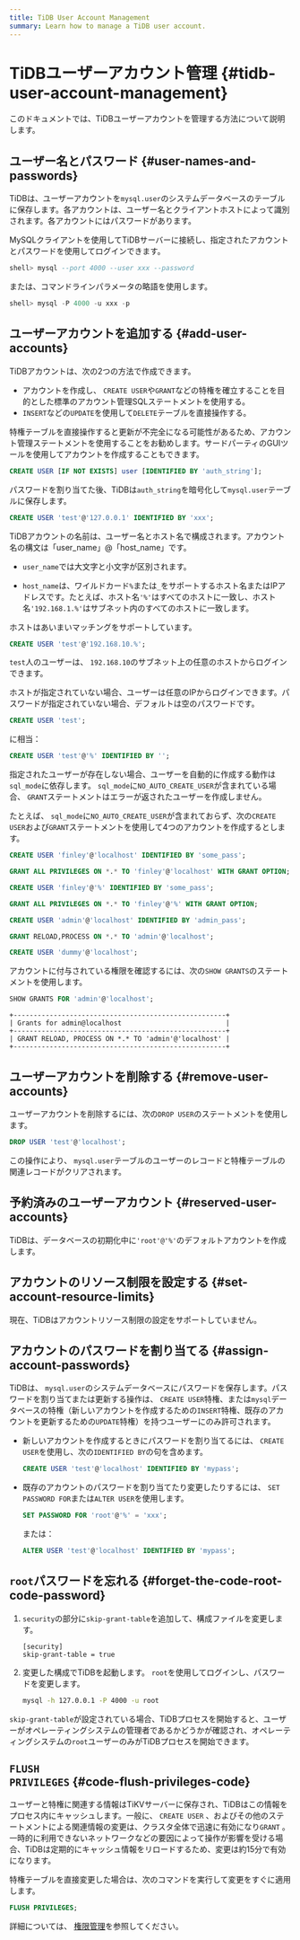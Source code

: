 ```yaml
---
title: TiDB User Account Management
summary: Learn how to manage a TiDB user account.
---
```


# TiDBユーザーアカウント管理 {#tidb-user-account-management}

このドキュメントでは、TiDBユーザーアカウントを管理する方法について説明します。

## ユーザー名とパスワード {#user-names-and-passwords}

TiDBは、ユーザーアカウントを`mysql.user`のシステムデータベースのテーブルに保存します。各アカウントは、ユーザー名とクライアントホストによって識別されます。各アカウントにはパスワードがあります。

MySQLクライアントを使用してTiDBサーバーに接続し、指定されたアカウントとパスワードを使用してログインできます。

```sql
shell> mysql --port 4000 --user xxx --password
```

または、コマンドラインパラメータの略語を使用します。

```sql
shell> mysql -P 4000 -u xxx -p
```

## ユーザーアカウントを追加する {#add-user-accounts}

TiDBアカウントは、次の2つの方法で作成できます。

-   アカウントを作成し、 `CREATE USER`や`GRANT`などの特権を確立することを目的とした標準のアカウント管理SQLステートメントを使用する。
-   `INSERT`などの`UPDATE`を使用して`DELETE`テーブルを直接操作する。

特権テーブルを直接操作すると更新が不完全になる可能性があるため、アカウント管理ステートメントを使用することをお勧めします。サードパーティのGUIツールを使用してアカウントを作成することもできます。


```sql
CREATE USER [IF NOT EXISTS] user [IDENTIFIED BY 'auth_string'];
```

パスワードを割り当てた後、TiDBは`auth_string`を暗号化して`mysql.user`テーブルに保存します。


```sql
CREATE USER 'test'@'127.0.0.1' IDENTIFIED BY 'xxx';
```

TiDBアカウントの名前は、ユーザー名とホスト名で構成されます。アカウント名の構文は「user_name」@「host_name」です。

-   `user_name`では大文字と小文字が区別されます。

-   `host_name`は、ワイルドカード`%`または`_`をサポートするホスト名またはIPアドレスです。たとえば、ホスト名`'%'`はすべてのホストに一致し、ホスト名`'192.168.1.%'`はサブネット内のすべてのホストに一致します。

ホストはあいまいマッチングをサポートしています。


```sql
CREATE USER 'test'@'192.168.10.%';
```

`test`人のユーザーは、 `192.168.10`のサブネット上の任意のホストからログインできます。

ホストが指定されていない場合、ユーザーは任意のIPからログインできます。パスワードが指定されていない場合、デフォルトは空のパスワードです。


```sql
CREATE USER 'test';
```

に相当：


```sql
CREATE USER 'test'@'%' IDENTIFIED BY '';
```

指定されたユーザーが存在しない場合、ユーザーを自動的に作成する動作は`sql_mode`に依存します。 `sql_mode`に`NO_AUTO_CREATE_USER`が含まれている場合、 `GRANT`ステートメントはエラーが返されたユーザーを作成しません。

たとえば、 `sql_mode`に`NO_AUTO_CREATE_USER`が含まれておらず、次の`CREATE USER`および`GRANT`ステートメントを使用して4つのアカウントを作成するとします。


```sql
CREATE USER 'finley'@'localhost' IDENTIFIED BY 'some_pass';
```


```sql
GRANT ALL PRIVILEGES ON *.* TO 'finley'@'localhost' WITH GRANT OPTION;
```


```sql
CREATE USER 'finley'@'%' IDENTIFIED BY 'some_pass';
```


```sql
GRANT ALL PRIVILEGES ON *.* TO 'finley'@'%' WITH GRANT OPTION;
```


```sql
CREATE USER 'admin'@'localhost' IDENTIFIED BY 'admin_pass';
```


```sql
GRANT RELOAD,PROCESS ON *.* TO 'admin'@'localhost';
```


```sql
CREATE USER 'dummy'@'localhost';
```

アカウントに付与されている権限を確認するには、次の`SHOW GRANTS`のステートメントを使用します。


```sql
SHOW GRANTS FOR 'admin'@'localhost';
```

```
+-----------------------------------------------------+
| Grants for admin@localhost                          |
+-----------------------------------------------------+
| GRANT RELOAD, PROCESS ON *.* TO 'admin'@'localhost' |
+-----------------------------------------------------+
```

## ユーザーアカウントを削除する {#remove-user-accounts}

ユーザーアカウントを削除するには、次の`DROP USER`のステートメントを使用します。


```sql
DROP USER 'test'@'localhost';
```

この操作により、 `mysql.user`テーブルのユーザーのレコードと特権テーブルの関連レコードがクリアされます。

## 予約済みのユーザーアカウント {#reserved-user-accounts}

TiDBは、データベースの初期化中に`'root'@'%'`のデフォルトアカウントを作成します。

## アカウントのリソース制限を設定する {#set-account-resource-limits}

現在、TiDBはアカウントリソース制限の設定をサポートしていません。

## アカウントのパスワードを割り当てる {#assign-account-passwords}

TiDBは、 `mysql.user`のシステムデータベースにパスワードを保存します。パスワードを割り当てまたは更新する操作は、 `CREATE USER`特権、または`mysql`データベースの特権（新しいアカウントを作成するための`INSERT`特権、既存のアカウントを更新するための`UPDATE`特権）を持つユーザーにのみ許可されます。

-   新しいアカウントを作成するときにパスワードを割り当てるには、 `CREATE USER`を使用し、次の`IDENTIFIED BY`の句を含めます。

    ```sql
    CREATE USER 'test'@'localhost' IDENTIFIED BY 'mypass';
    ```

-   既存のアカウントのパスワードを割り当てたり変更したりするには、 `SET PASSWORD FOR`または`ALTER USER`を使用します。

    ```sql
    SET PASSWORD FOR 'root'@'%' = 'xxx';
    ```

    または：

    ```sql
    ALTER USER 'test'@'localhost' IDENTIFIED BY 'mypass';
    ```

## <code>root</code>パスワードを忘れる {#forget-the-code-root-code-password}

1.  `security`の部分に`skip-grant-table`を追加して、構成ファイルを変更します。

    ```
    [security]
    skip-grant-table = true
    ```

2.  変更した構成でTiDBを起動します。 `root`を使用してログインし、パスワードを変更します。

    ```bash
    mysql -h 127.0.0.1 -P 4000 -u root
    ```

`skip-grant-table`が設定されている場合、TiDBプロセスを開始すると、ユーザーがオペレーティングシステムの管理者であるかどうかが確認され、オペレーティングシステムの`root`ユーザーのみがTiDBプロセスを開始できます。

## <code>FLUSH PRIVILEGES</code> {#code-flush-privileges-code}

ユーザーと特権に関連する情報はTiKVサーバーに保存され、TiDBはこの情報をプロセス内にキャッシュします。一般に、 `CREATE USER` 、およびその他のステートメントによる関連情報の変更は、クラスタ全体で迅速に有効になり`GRANT` 。一時的に利用できないネットワークなどの要因によって操作が影響を受ける場合、TiDBは定期的にキャッシュ情報をリロードするため、変更は約15分で有効になります。

特権テーブルを直接変更した場合は、次のコマンドを実行して変更をすぐに適用します。

```sql
FLUSH PRIVILEGES;
```

詳細については、 [権限管理](/privilege-management.md)を参照してください。
